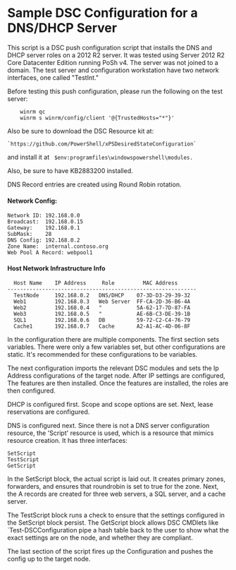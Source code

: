 # Sample DSC Configuration for a DNS/DHCP Server

This script is a DSC push configuration script that installs the DNS and DHCP server roles on
a 2012 R2 server.  It was tested using Server 2012 R2 Core Datacenter Edition running PoSh v4.
The server was not joined to a domain.  The test server and configuration workstation have two
network interfaces, one called "TestInt."

Before testing this push configuration, please run the following on the test server:
```
    winrm qc
    winrm s winrm/config/client '@{TrustedHosts="*"}'
```

Also be sure to download the DSC Resource kit at:

    `https://github.com/PowerShell/xPSDesiredStateConfiguration`

and install it at ` $env:programfiles\windowspowershell\modules.`

Also, be sure to have KB2883200 installed.

DNS Record entries are created using Round Robin rotation.

#### Network Config:
```
Network ID: 192.168.0.0
Broadcast:  192.168.0.15
Gateway:    192.168.0.1
SubMask:    28
DNS Config: 192.168.0.2
Zone Name:  internal.contoso.org
Web Pool A Record: webpool1
```
#### Host Network Infrastructure Info
```
  Host Name    IP Address     Role         MAC Address
------------------------------------------------------------
  TestNode     192.168.0.2   DNS/DHCP    07-3D-D3-29-39-32
  Web1         192.168.0.3   Web Server  FF-CA-2D-36-B6-4A
  Web2         192.168.0.4   "           5A-62-17-7D-87-FA
  Web3         192.168.0.5   "           AE-6B-C3-DE-39-1B
  SQL1         192.168.0.6   DB          59-72-C2-C4-76-79
  Cache1       192.168.0.7   Cache       A2-A1-AC-4D-06-8F
```

In the configuration there are multiple components.  The first section sets variables.  There were only a few variables set,
but other configurations are static.  It's recommended for these configurations to be variables.

The next configuration imports the relevant DSC modules and sets the Ip Address configurations of the target node.  After
IP settings are configured, The features are then installed.  Once the features are installed, the roles are then configured.

DHCP is configured first.  Scope and scope options are set.  Next, lease reservations are configured.

DNS is configured next.  Since there is not a DNS server configuration resource, the 'Script' resource is used, which is
a resource that mimics resource creation.  It has three interfaces:  
```
SetScript 
TestScript 
GetScript
```

In the SetScript block, the actual script is laid out.  It creates primary zones, forwarders, and ensures that roundrobin is
set to true for the zone.  Next, the A records are created for three web servers, a SQL server, and a cache server.

The TestScript block runs a check to ensure that the settings configured in the SetScript block persist.  The GetScript
block allows DSC CMDlets like `Test-DSCConfiguration pipe a hash table back to the user to show what the exact settings
are on the node, and whether they are compliant.

The last section of the script fires up the Configuration and pushes the config up to the target node.
